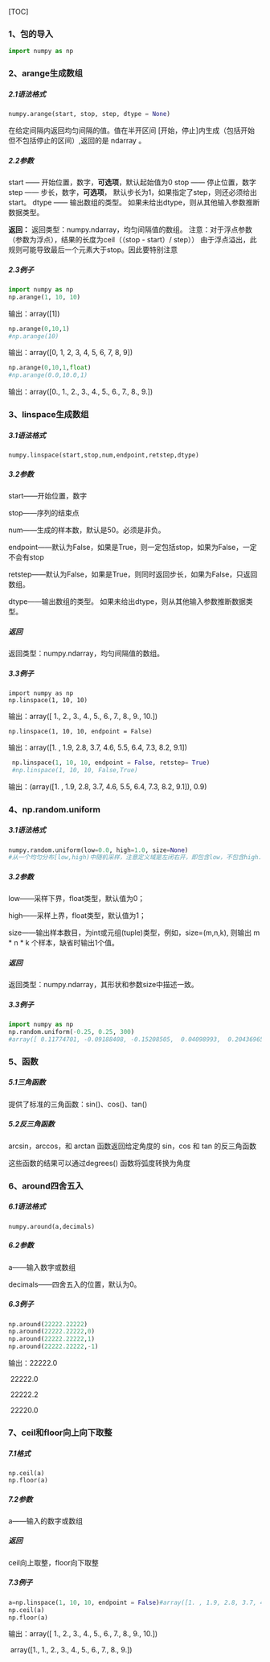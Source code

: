 [TOC]

### 1、包的导入

```python
import numpy as np
```

### 2、arange生成数组

##### 2.1语法格式

```python
numpy.arange(start, stop, step, dtype = None)
```

在给定间隔内返回均匀间隔的值。值在半开区间 [开始，停止]内生成（包括开始但不包括停止的区间）,返回的是 ndarray 。

##### 2.2参数

start —— 开始位置，数字，**可选项**，默认起始值为0
stop —— 停止位置，数字
step —— 步长，数字，**可选项**， 默认步长为1，如果指定了step，则还必须给出start。
dtype —— 输出数组的类型。 如果未给出dtype，则从其他输入参数推断数据类型。

**返回：**
返回类型：numpy.ndarray，均匀间隔值的数组。 
注意：对于浮点参数（参数为浮点），结果的长度为ceil（（stop - start）/ step）） 由于浮点溢出，此规则可能导致最后一个元素大于stop。因此要特别注意

##### 2.3例子

```python
import numpy as np
np.arange(1, 10, 10)
```

输出：array([1])

```python
np.arange(0,10,1)
#np.arange(10)
```

输出：array([0, 1, 2, 3, 4, 5, 6, 7, 8, 9])

```python
np.arange(0,10,1,float)
#np.arange(0.0,10.0,1)
```

输出：array([0., 1., 2., 3., 4., 5., 6., 7., 8., 9.])

### 3、linspace生成数组

##### 3.1语法格式

```
numpy.linspace(start,stop,num,endpoint,retstep,dtype)
```

##### 3.2参数

start——开始位置，数字

stop——序列的结束点

num——生成的样本数，默认是50。必须是非负。

endpoint——默认为False，如果是True，则一定包括stop，如果为False，一定不会有stop

retstep——默认为False，如果是True，则同时返回步长，如果为False，只返回数组。

dtype——输出数组的类型。 如果未给出dtype，则从其他输入参数推断数据类型。

##### 返回

返回类型：numpy.ndarray，均匀间隔值的数组。

##### 3.3例子

```
import numpy as np
np.linspace(1, 10, 10)
```

输出：array([ 1.,  2.,  3.,  4.,  5.,  6.,  7.,  8.,  9., 10.])

```
np.linspace(1, 10, 10, endpoint = False)
```

输出：array([1. , 1.9, 2.8, 3.7, 4.6, 5.5, 6.4, 7.3, 8.2, 9.1])

```python
 np.linspace(1, 10, 10, endpoint = False, retstep= True)
 #np.linspace(1, 10, 10, False,True)
```

输出：(array([1. , 1.9, 2.8, 3.7, 4.6, 5.5, 6.4, 7.3, 8.2, 9.1]), 0.9)

### 4、np.random.uniform

##### 3.1语法格式

```python
numpy.random.uniform(low=0.0, high=1.0, size=None)
#从一个均匀分布[low,high)中随机采样，注意定义域是左闭右开，即包含low，不包含high.
```

##### 3.2参数

low——采样下界，float类型，默认值为0；

high——采样上界，float类型，默认值为1；

size——输出样本数目，为int或元组(tuple)类型，例如，size=(m,n,k), 则输出 m * n * k 个样本，缺省时输出1个值。

##### 返回

返回类型：numpy.ndarray，其形状和参数size中描述一致。

##### 3.3例子

```python
import numpy as np
np.random.uniform(-0.25, 0.25, 300)
#array([ 0.11774701, -0.09188408, -0.15208505,  0.04098993,  0.20436965])
```

### 5、函数

##### 5.1三角函数

提供了标准的三角函数：sin()、cos()、tan()

##### 5.2反三角函数

arcsin，arccos，和 arctan 函数返回给定角度的 sin，cos 和 tan 的反三角函数

这些函数的结果可以通过degrees() 函数将弧度转换为角度

### 6、around四舍五入

##### 6.1语法格式

```
numpy.around(a,decimals)
```

##### 6.2参数

a——输入数字或数组

decimals——四舍五入的位置，默认为0。

##### 6.3例子

```python
np.around(22222.22222)
np.around(22222.22222,0)
np.around(22222.22222,1)
np.around(22222.22222,-1)
```

输出：22222.0

​			22222.0

​			22222.2

​			22220.0

### 7、ceil和floor向上向下取整

##### 7.1格式

```
np.ceil(a)
np.floor(a)
```

##### 7.2参数

a——输入的数字或数组

##### 返回

ceil向上取整，floor向下取整

##### 7.3例子

```python
a=np.linspace(1, 10, 10, endpoint = False)#array([1. , 1.9, 2.8, 3.7, 4.6, 5.5, 6.4, 7.3, 8.2, 9.1])
np.ceil(a)
np.floor(a)
```

输出：array([ 1.,  2.,  3.,  4.,  5.,  6.,  7.,  8.,  9., 10.])

​			array([1., 1., 2., 3., 4., 5., 6., 7., 8., 9.])